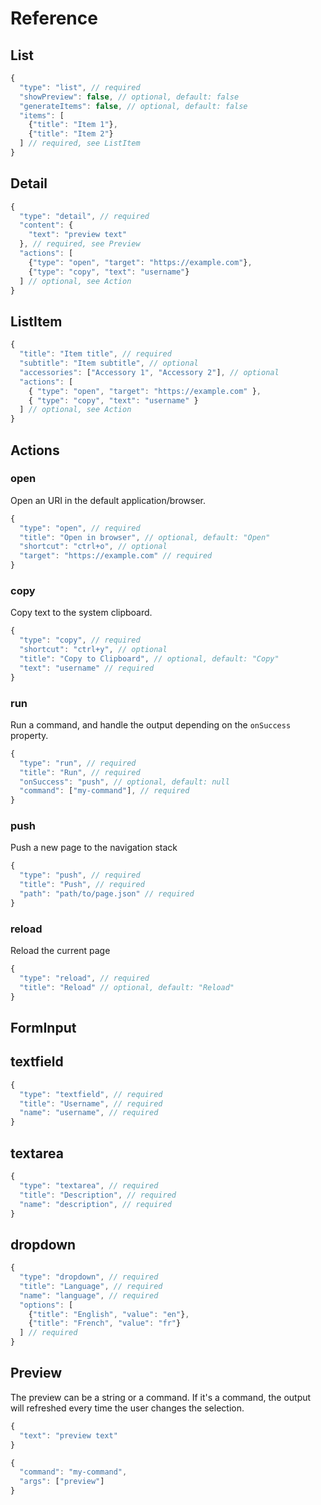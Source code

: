 # Reference

## List

```javascript
{
  "type": "list", // required
  "showPreview": false, // optional, default: false
  "generateItems": false, // optional, default: false
  "items": [
    {"title": "Item 1"},
    {"title": "Item 2"}
  ] // required, see ListItem
}
```

## Detail

```javascript
{
  "type": "detail", // required
  "content": {
    "text": "preview text"
  }, // required, see Preview
  "actions": [
    {"type": "open", "target": "https://example.com"},
    {"type": "copy", "text": "username"}
  ] // optional, see Action
}
```

## ListItem

```javascript
{
  "title": "Item title", // required
  "subtitle": "Item subtitle", // optional
  "accessories": ["Accessory 1", "Accessory 2"], // optional
  "actions": [
    { "type": "open", "target": "https://example.com" },
    { "type": "copy", "text": "username" }
  ] // optional, see Action
}
```

## Actions

### open

Open an URI in the default application/browser.

```javascript
{
  "type": "open", // required
  "title": "Open in browser", // optional, default: "Open"
  "shortcut": "ctrl+o", // optional
  "target": "https://example.com" // required
}
```

### copy

Copy text to the system clipboard.

```javascript
{
  "type": "copy", // required
  "shortcut": "ctrl+y", // optional
  "title": "Copy to Clipboard", // optional, default: "Copy"
  "text": "username" // required
}
```

### run

Run a command, and handle the output depending on the `onSuccess` property.

```javascript
{
  "type": "run", // required
  "title": "Run", // required
  "onSuccess": "push", // optional, default: null
  "command": ["my-command"], // required
}
```

### push

Push a new page to the navigation stack

```javascript
{
  "type": "push", // required
  "title": "Push", // required
  "path": "path/to/page.json" // required
}
```

### reload

Reload the current page

```javascript
{
  "type": "reload", // required
  "title": "Reload" // optional, default: "Reload"
}
```

## FormInput

## textfield

```javascript
{
  "type": "textfield", // required
  "title": "Username", // required
  "name": "username", // required
}
```

## textarea

```javascript
{
  "type": "textarea", // required
  "title": "Description", // required
  "name": "description", // required
}
```

## dropdown

```javascript
{
  "type": "dropdown", // required
  "title": "Language", // required
  "name": "language", // required
  "options": [
    {"title": "English", "value": "en"},
    {"title": "French", "value": "fr"}
  ] // required
}
```

## Preview

The preview can be a string or a command. If it's a command, the output will refreshed every time the user changes the selection.

```javascript
{
  "text": "preview text"
}
```

```javascript
{
  "command": "my-command",
  "args": ["preview"]
}
```
